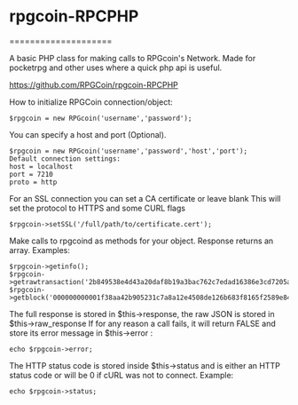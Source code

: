# rpgcoin-RPCPHP
====================

A basic PHP class for making calls to RPGcoin's Network. Made for pocketrpg and other uses where a quick php api is useful.

https://github.com/RPGCoin/rpgcoin-RPCPHP

How to initialize RPGCoin connection/object:
```
$rpgcoin = new RPGcoin('username','password');
```
You can specify a host and port (Optional).
```
$rpgcoin = new RPGcoin('username','password','host','port');
Default connection settings:
host = localhost
port = 7210
proto = http
```
For an SSL connection you can set a CA certificate or leave blank
This will set the protocol to HTTPS and some CURL flags
```
$rpgcoin->setSSL('/full/path/to/certificate.cert');
```
Make calls to rpgcoind as methods for your object. Response returns an array.
Examples:
```
$rpgcoin->getinfo();
$rpgcoin->getrawtransaction('2b849538e4d43a20daf8b19a3bac762c7edad16386e3cd7205a18035aa6646b0',1);
$rpgcoin->getblock('000000000001f38aa42b905231c7a8a12e4508de126b683f8165f2589e844070');
```
The full response is stored in $this->response, the raw JSON is stored in $this->raw_response
If for any reason a call fails, it will return FALSE and store its error message in $this->error :
```
echo $rpgcoin->error;
```
The HTTP status code is stored inside $this->status and is either an HTTP status code or will be 0 if cURL was not to connect.
Example:
```
echo $rpgcoin->status;
```
